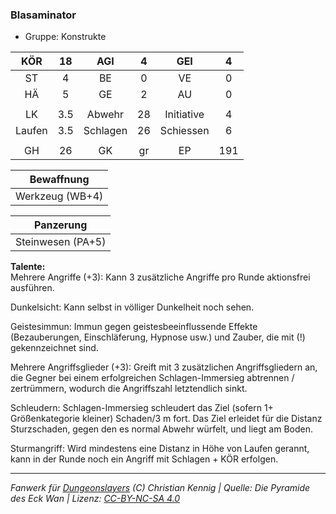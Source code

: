 ### Blasaminator

- Gruppe: Konstrukte

|  KÖR   | 18  |   AGI    |  4  |    GEI     |  4  |
| :----: | :-: | :------: | :-: | :--------: | :-: |
|   ST   |  4  |    BE    |  0  |     VE     |  0  |
|   HÄ   |  5  |    GE    |  2  |     AU     |  0  |
|        |     |          |     |            |     |
|   LK   | 3.5 |  Abwehr  | 28  | Initiative |  4  |
| Laufen | 3.5 | Schlagen | 26  | Schiessen  |  6  |
|        |     |          |     |            |     |
|   GH   | 26  |    GK    | gr  |     EP     | 191 |

|   Bewaffnung    |
| :-------------: |
| Werkzeug (WB+4) |

|     Panzerung     |
| :---------------: |
| Steinwesen (PA+5) |

**Talente:**  
Mehrere Angriffe (+3): Kann 3 zusätzliche Angriffe pro Runde aktionsfrei ausführen.

Dunkelsicht: Kann selbst in völliger Dunkelheit noch sehen.

Geistesimmun: Immun gegen geistesbeeinflussende Effekte (Bezauberungen, Einschläferung, Hypnose usw.) und Zauber, die mit (!) gekennzeichnet sind.

Mehrere Angriffsglieder (+3): Greift mit 3 zusätzlichen Angriffsgliedern an, die Gegner bei einem erfolgreichen Schlagen-Immersieg abtrennen / zertrümmern, wodurch die Angriffszahl letztendlich sinkt.

Schleudern: Schlagen-Immersieg schleudert das Ziel (sofern 1+ Größenkategorie kleiner) Schaden/3 m fort. Das Ziel erleidet für die Distanz Sturzschaden, gegen den es normal Abwehr würfelt, und liegt am Boden.

Sturmangriff: Wird mindestens eine Distanz in Höhe von Laufen gerannt, kann in der Runde noch ein Angriff mit Schlagen + KÖR erfolgen.

---

_Fanwerk für [Dungeonslayers](https://www.dungeonslayers.net/) (C) Christian Kennig | Quelle: Die Pyramide des Eck Wan | Lizenz: [CC-BY-NC-SA 4.0](https://creativecommons.org/licenses/by-nc-sa/4.0/deed.de)_

